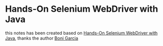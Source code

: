 # Hands-On Selenium WebDriver with Java
this notes has been created based on [Hands-On Selenium WebDriver with Java](https://learning.oreilly.com/library/view/hands-on-selenium-webdriver/9781098109998/), thanks the author [Boni Garcia](https://github.com/bonigarcia)
